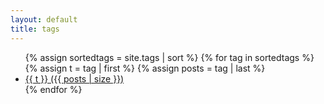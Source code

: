 ```yaml
---
layout: default
title: tags
---
```



<ul class="tags">
{% assign sortedtags = site.tags | sort %}
{% for tag in sortedtags %}
  {% assign t = tag | first %}
  {% assign posts = tag | last %}
  <li><a href="/tags/{{t}}">{{ t }} ({{ posts | size }})</a> </li>
{% endfor %}
</ul>
